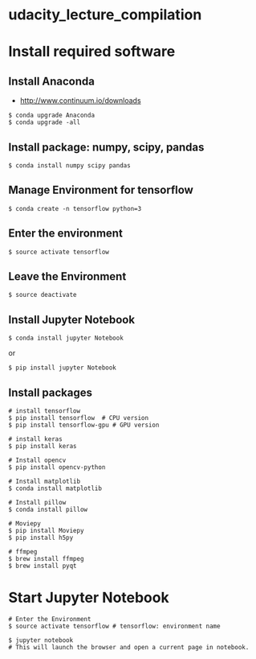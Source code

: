 # udacity_lecture_compilation

# Install required software

## Install Anaconda
- http://www.continuum.io/downloads

```
$ conda upgrade Anaconda
$ conda upgrade -all
```

## Install package: numpy, scipy, pandas

```
$ conda install numpy scipy pandas
```

## Manage Environment for tensorflow
```
$ conda create -n tensorflow python=3
```

## Enter the environment
```
$ source activate tensorflow
```

## Leave the Environment
```
$ source deactivate
```

## Install Jupyter Notebook
```
$ conda install jupyter Notebook
```
or
```
$ pip install jupyter Notebook
```

## Install packages
```
# install tensorflow
$ pip install tensorflow  # CPU version
$ pip install tensorflow-gpu # GPU version

# install keras
$ pip install keras

# Install opencv
$ pip install opencv-python

# Install matplotlib
$ conda install matplotlib

# Install pillow
$ conda install pillow

# Moviepy
$ pip install Moviepy
$ pip install h5py

# ffmpeg
$ brew install ffmpeg
$ brew install pyqt
```

# Start Jupyter Notebook
```
# Enter the Environment
$ source activate tensorflow # tensorflow: environment name

$ jupyter notebook
# This will launch the browser and open a current page in notebook.
```
